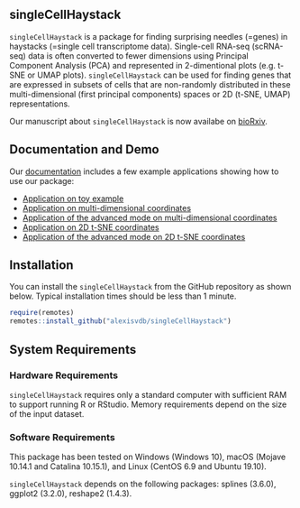 
<!-- README.md is generated from README.Rmd. Please edit that file -->

## singleCellHaystack

`singleCellHaystack` is a package for finding surprising needles
(=genes) in haystacks (=single cell transcriptome data). Single-cell
RNA-seq (scRNA-seq) data is often converted to fewer dimensions using
Principal Component Analysis (PCA) and represented in 2-dimentional
plots (e.g. t-SNE or UMAP plots). `singleCellHaystack` can be used for
finding genes that are expressed in subsets of cells that are
non-randomly distributed in these multi-dimensional (first principal
components) spaces or 2D (t-SNE, UMAP) representations.

Our manuscript about `singleCellHaystack` is now availabe on
[bioRxiv](https://www.biorxiv.org/content/10.1101/557967v3).

## Documentation and Demo

Our [documentation](https://alexisvdb.github.io/singleCellHaystack/)
includes a few example applications showing how to use our package:

  - [Application on toy example](articles/a01_toy_example.html)
  - [Application on multi-dimensional
    coordinates](articles/a02_example_highD_default.html)
  - [Application of the advanced mode on multi-dimensional
    coordinates](articles/a03_example_highD_advanced.html)
  - [Application on 2D t-SNE
    coordinates](articles/a04_example_tsne2D_default.html)
  - [Application of the advanced mode on 2D t-SNE
    coordinates](articles/a05_example_tsne2D_advanced.html)

## Installation

<!-- You can install the released version of singleCellHaystack from [CRAN](https://CRAN.R-project.org) with: -->

<!-- ``` r -->

<!-- install.packages("singleCellHaystack") -->

<!-- ``` -->

You can install the `singleCellHaystack` from the GitHub repository as
shown below. Typical installation times should be less than 1 minute.

``` r
require(remotes)
remotes::install_github("alexisvdb/singleCellHaystack")
```

## System Requirements

### Hardware Requirements

`singleCellHaystack` requires only a standard computer with sufficient
RAM to support running R or RStudio. Memory requirements depend on the
size of the input dataset.

### Software Requirements

This package has been tested on Windows (Windows 10), macOS (Mojave
10.14.1 and Catalina 10.15.1), and Linux (CentOS 6.9 and Ubuntu 19.10).

`singleCellHaystack` depends on the following packages: splines (3.6.0),
ggplot2 (3.2.0), reshape2 (1.4.3).
